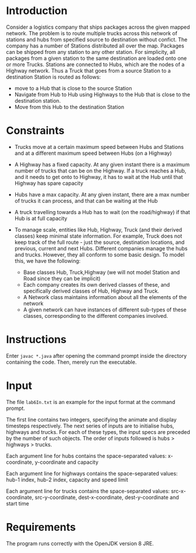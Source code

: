 # Introduction

Consider a logistics company that ships packages across the given mapped network. The problem is to route multiple trucks across this network of stations and hubs from specified source to destination without confict. The company has a number of
Stations distributed all over the map. Packages can be shipped from any station to any other
station. For simplicity, all packages from a given station to the same destination are loaded
onto one or more Trucks. Stations are connected to Hubs, which are the nodes of a Highway
network. Thus a Truck that goes from a source Station to a destination Station is routed as
follows:
- move to a Hub that is close to the source Station
- Navigate from Hub to Hub using Highways to the Hub that is close to the destination
station.
- Move from this Hub to the destination Station

# Constraints
- Trucks move at a certain maximum speed between Hubs and Stations and at a different
maximum speed between Hubs (on a Highway)
- A Highway has a fixed capacity. At any given instant there is a maximum number of
trucks that can be on the Highway. If a truck reaches a Hub, and it needs to get onto to
Highway, it has to wait at the Hub until that Highway has spare capacity
- Hubs have a max capacity. At any given instant, there are a max number of trucks it can
process, and that can be waiting at the Hub
- A truck travelling towards a Hub has to wait (on the road/highway) if that Hub is at full
capacity
- To manage scale, entities like Hub, Highway, Truck (and their derived classes) keep
minimal state information. For example, Truck does not keep track of the full route - just
the source, destination locations, and previous, current and next Hubs.
Different companies manage the hubs and trucks. However, they all conform to some basic
design. To model this, we have the following:

  - Base classes Hub, Truck,Highway (we will not model Station and Road since they can
be implicit)
  - Each company creates its own derived classes of these, and specifically derived classes
of Hub, Highway and Truck.
  - A Network class maintains information about all the elements of the network
  - A given network can have instances of different sub-types of these classes,
corresponding to the different companies involved.

# Instructions
Enter `javac *.java` after opening the command prompt inside the directory containing the code. Then, merely run the executable.

# Input
The file `lab6In.txt` is an example for the input format at the command prompt. 

The first line contains two integers, specifying the animate and display timesteps respectively. The next series of inputs are to initialise hubs, highways and trucks. For each of these types, the input specs are preceded by the number of such objects. The order of inputs followed is hubs > highways > trucks.

Each argument line for hubs contains the space-separated values: x-coordinate, y-coordinate and capacity

Each argument line for highways contains the space-separated values: hub-1 index, hub-2 index, capacity and speed limit

Each argument line for trucks contains the space-separated values: src-x-coordinate, src-y-coordinate, dest-x-coordinate, dest-y-coordinate and start time

# Requirements
The program runs correctly with the OpenJDK version 8 JRE.

